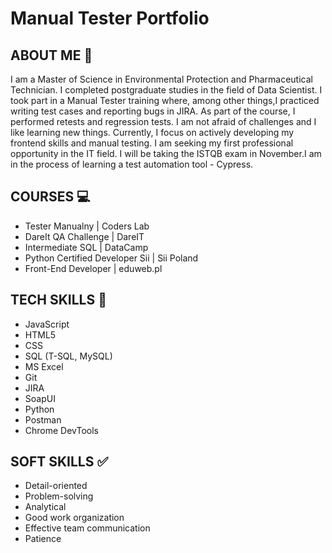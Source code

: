 # Manual Tester Portfolio
## ABOUT ME :loudspeaker:
I am a Master of Science in Environmental Protection and Pharmaceutical Technician. I completed postgraduate studies in the field of Data Scientist. I took part in a Manual Tester training where, among other things,I practiced writing test cases and reporting bugs in JIRA. As part of the course, I performed retests and regression tests.
I am not afraid of challenges and I like learning new things. Currently, I focus on actively developing my frontend skills and manual testing. I am seeking my first professional opportunity in the IT field.
I will be taking the ISTQB exam in November.I am in the process of learning a test automation tool - Cypress.

## COURSES :computer:
- Tester Manualny | Coders Lab
- DareIt QA Challenge | DareIT
- Intermediate SQL | DataCamp
- Python Certified Developer Sii | Sii Poland
- Front-End Developer | eduweb.pl

## TECH SKILLS :hammer:
- JavaScript
- HTML5 
- CSS 
- SQL (T-SQL, MySQL) 
- MS Excel
- Git
- JIRA
- SoapUI
- Python
- Postman
- Chrome DevTools

## SOFT SKILLS :white_check_mark:
- Detail-oriented
- Problem-solving
- Analytical
- Good work organization
- Effective team communication
- Patience


